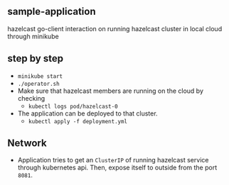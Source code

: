 ## sample-application
hazelcast go-client interaction on running hazelcast cluster in local cloud through minikube

## step by step
- `minikube start`
- `./operator.sh`
- Make sure that hazelcast members are running on the cloud by checking
  - `kubectl logs pod/hazelcast-0`
- The application can be deployed to that cluster.
  - `kubectl apply -f deployment.yml`
  
## Network
- Application tries to get an `ClusterIP` of running hazelcast service through kubernetes api. Then, expose itself to outside from the port `8081`.
